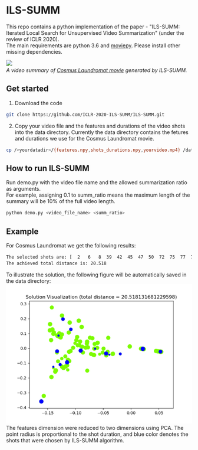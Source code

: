 # ILS-SUMM
This repo contains a python implementation of the paper - "ILS-SUMM: Iterated Local Search for Unsupervised Video Summarization" (under the review of ICLR 2020).  
The main requirements are python 3.6 and [moviepy](https://zulko.github.io/moviepy/install.html). Please install other missing dependencies.

[![](Cosmus_Laundromat.gif)](https://github.com/ICLR-2020-ILS-SUMM/ILS-SUMM/blob/master/data/video_summary.mp4?raw=true)  
*A video summary of [Cosmus Laundromat movie](https://www.youtube.com/watch?v=Y-rmzh0PI3c) generated by ILS-SUMM.*  

## Get started
1. Download the code
```bash
git clone https://github.com/ICLR-2020-ILS-SUMM/ILS-SUMM.git
```
2. Copy your video file and the features and durations of the video shots into the data directory. Currently the data directory contains the fetures and durations we use for the Cosmus Laundromat movie.
```bash
cp /<yourdatadir>/{features.npy,shots_durations.npy,yourvideo.mp4} /data/
```

## How to run ILS-SUMM
Run demo.py with the video file name and the allowed summarization ratio as arguments.  
For example, assigning 0.1 to summ_ratio means the maximum length of the summary will be 10% of the full video length.
```bash
python demo.py <video_file_name> <summ_ratio>
```
## Example
For Cosmus Laundromat we get the following results:
```bash
The selected shots are: [  2   6   8  39  42  45  47  50  72  75  77  78  79  88 102]
The achieved total distance is: 20.518
```
To illustrate the solution, the following figure will be automatically saved in the data directory:
![](Solution_Visualization.png)  
The features dimension were reduced to two dimensions using PCA. The point radius is proportional to the shot duration, and blue color denotes the shots that were chosen by ILS-SUMM algorithm.




